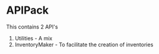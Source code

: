 # APIPack
This contains 2 API's
 1. Utilities - A mix
 2. InventoryMaker - To facilitate the creation of inventories
